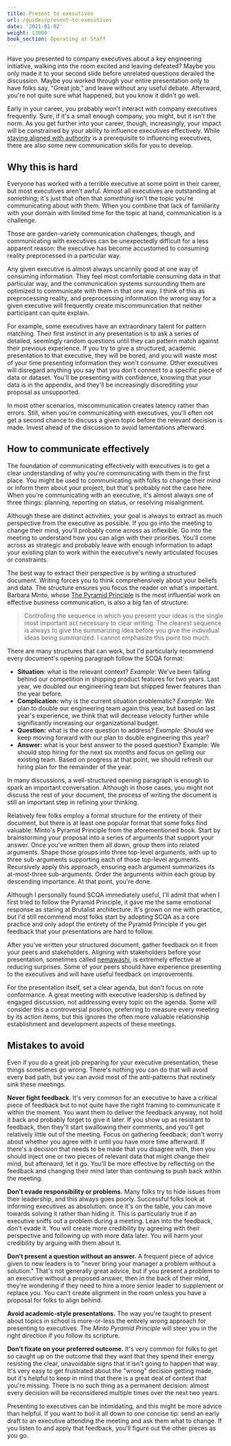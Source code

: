 ```yaml
---
title: Present to executives
url: /guides/present-to-executives
date: '2021-01-02'
weight: 13000
book_section: Operating at Staff
---
```


Have you presented to company executives about a key engineering initiative, walking into the room excited and leaving defeated? Maybe you only made it to your second slide before unrelated questions derailed the discussion. Maybe you worked through your entire presentation only to have folks say, "Great job," and leave without any useful debate. Afterward, you're not quite sure what happened, but you know it didn't go well.

Early in your career, you probably won't interact with company executives frequently. Sure, if it's a small enough company, you might, but it isn't the norm. As you get further into your career, though, increasingly, your impact will be constrained by your ability to influence executives effectively. While [staying aligned with authority](https://staffeng.com/guides/staying-aligned-with-authority) is a prerequisite to influencing executives, there are also some new communication skills for you to develop.

## Why this is hard

Everyone has worked with a terrible executive at some point in their career, but most executives aren't awful. Almost all executives are outstanding at *something*; it's just that often that *something* isn't the topic you're communicating about with them. When you combine that lack of familiarity with your domain with limited time for the topic at hand, communication is a challenge.

Those are garden-variety communication challenges, though, and communicating with executives can be unexpectedly difficult for a less apparent reason: the executive has become accustomed to consuming reality preprocessed in a particular way.

Any given executive is almost always uncannily good at one way of consuming information. They feel most comfortable consuming data in that particular way, and the communication systems surrounding them are optimized to communicate with them in that one way. I think of this as preprocessing reality, and preprocessing information the wrong way for a given executive will frequently create miscommunication that neither participant can quite explain.

For example, some executives have an extraordinary talent for pattern matching. Their first instinct in any presentation is to ask a series of detailed, seemingly random questions until they can pattern match against their previous experience. If you try to give a structured, academic presentation to that executive, they will be bored, and you will waste most of your time presenting information they won't consume. Other executives will disregard anything you say that you don't connect to a specific piece of data or dataset. You'll be presenting with confidence, knowing that your data is in the appendix, and they'll be increasingly discrediting your proposal as unsupported.

In most other scenarios, miscommunication creates latency rather than errors. Still, when you're communicating with executives, you'll often not get a second chance to discuss a given topic before the relevant decision is made. Invest ahead of the discussion to avoid lamentations afterward.

## How to communicate effectively

The foundation of communicating effectively with executives is to get a clear understanding of why you're communicating with them in the first place. You might be used to communicating with folks to change their mind or inform them about your project, but that's probably not the case here.
When you're communicating with an executive, it's almost always one of three things: planning, reporting on status, or resolving misalignment.

Although these are distinct activities, your goal is always to extract as much perspective from the executive as possible. If you go into the meeting to change their mind, you'll probably come across as inflexible. Go into the meeting to understand how you can align with their priorities.
You'll come across as strategic and probably leave with enough information to adapt your existing plan to work within the executive's newly articulated focuses or constraints.

The best way to extract their perspective is by writing a structured document. Writing forces you to think comprehensively about your beliefs and data.
The structure ensures you focus the reader on what's important.
Barbara Minto, whose [The Pyramid Principle](https://www.amazon.com/Pyramid-Principle-Logic-Writing-Thinking/dp/0273710516/)
is the most influential work on effective business communication, is also a big fan of structure:

> Controlling the sequence in which you present your ideas is the single most important act necessary to clear writing.
> The clearest sequence is always to give the summarizing idea before you give the individual ideas being summarized.
> I cannot emphasize this point too much.

There are many structures that can work, but I'd particularly recommend every document's opening paragraph
follow the SCQA format:

*   **Situation**: what is the relevant context? _Example_: We've been falling behind our competition in shipping product features for two years. Last year, we doubled our engineering team but shipped fewer features than the year before.
*   **Complication:** why is the current situation problematic? _Example_: We plan to double our engineering team again this year, but based on last year's experience, we think that will decrease velocity further while significantly increasing our organizational budget.
*   **Question:** what is the core question to address? _Example:_ Should we keep moving forward with our plan to double engineering this year?
*   **Answer:** what is your best answer to the posed question? Example: We should stop hiring for the next six months and focus on gelling our existing team. Based on progress at that point, we should refresh our hiring plan for the remainder of the year.

In many discussions, a well-structured opening paragraph is enough
to spark an important conversation. Although in those cases, you might not discuss the rest of your document,
the process of writing the document is still an important step in refining your thinking.

Relatively few folks employ a formal structure for the entirety of their document,
but there is at least one popular format that some folks find valuable:
Minto's Pyramid Principle from the aforementioned book.
Start by brainstorming your proposal into a series of arguments that support your answer.
Once you've written them all down, group them into related arguments.
Shape those groups into three top-level arguments, with up to three sub-arguments
supporting each of those top-level arguments. Recursively apply this approach,
ensuring each argument summarizes its at-most-three sub-arguments.
Order the arguments within each group by descending importance. At that point, you're done.

Although I personally found SCQA immediately useful, I'll admit that when I first tried to follow the Pyramid Principle,
it gave me the same emotional response as staring at Brutalist architecture.
It's grown on me with practice, but I'd still recommend most folks start by
adopting SCQA as a core practice and only adopt the entirety of the Pyramid Principle
if you get feedback that your presentations are hard to follow.

After you've written your structured document, gather feedback on it from your peers and stakeholders. Aligning with stakeholders before your presentation, sometimes called [nemawashi](https://blog.toyota.co.uk/nemawashi-toyota-production-system), is extremely effective at reducing surprises. Some of your peers should have experience presenting to the executives and will have useful feedback on improvements.

 For the presentation itself, set a clear agenda, but don't focus on rote conformance. A great meeting with executive leadership is defined by engaged discussion, not addressing every topic on the agenda. Some will consider this a controversial position, preferring to measure every meeting by its action items, but this ignores the often more valuable relationship establishment and development aspects of these meetings.
 

## Mistakes to avoid

Even if you do a great job preparing for your executive presentation, these things sometimes go wrong. There's nothing you can do that will avoid every bad path, but you can avoid most of the anti-patterns that routinely sink these meetings.

**Never fight feedback**. It's very common for an executive to have a critical piece of feedback but to not quite have the right framing to communicate it within the moment. You want them to deliver the feedback anyway, not hold it back and probably forget to give it later. If you show up as resistant to feedback, then they'll start swallowing their comments, and you'll get relatively little out of the meeting. Focus on gathering feedback; don't worry about whether you agree with it until you have more time afterward. If there's a decision that needs to be made that you disagree with, then you should inject one or two pieces of relevant data that might change their mind, but afterward, let it go. You'll be more effective by reflecting on the feedback and changing their mind later than continuing to push back within the meeting.

**Don't evade responsibility or problems.** Many folks try to hide issues from their leadership, and this always goes poorly. Successful folks look at informing executives as absolution: once it's on the table, you can move towards solving it rather than hiding it. This is particularly true if an executive sniffs out a problem during a meeting. Lean into the feedback, don't evade it. You will create more credibility by agreeing with their perspective and following up with more data later. You will harm your credibility by arguing with them about it.

**Don't present a question without an answer.** A frequent piece of advice given to new leaders is to "never bring your manager a problem without a solution." That's not generally great advice, but if you present a problem to an executive without a proposed answer, then in the back of their mind, they're wondering if they need to hire a more senior leader to supplement or replace you. You can't create alignment in the room unless you have a proposal for folks to align behind.

**Avoid academic-style presentations.** The way you're taught to present about topics in school is more-or-less the entirely wrong approach for presenting to executives. The _Minto Pyramid Principle_ will steer you in the right direction if you follow its scripture.

**Don't fixate on your preferred outcome.** It's very common for folks to get so caught up on the outcome that they want that they spend their energy resisting the clear, unavoidable signs that it isn't going to happen that way. It's very easy to get frustrated about the "wrong" decision getting made, but it's helpful to keep in mind that there is a great deal of context that you're missing. There is no such thing as a permanent decision: almost every decision will be reconsidered multiple times over the next two years.

Presenting to executives can be intimidating, and this might be more advice than helpful. If you want to boil it all down to one concise tip: send an early draft to an executive attending the meeting and ask them what to change. If you listen to and apply that feedback, you'll figure out the other pieces as you go.
